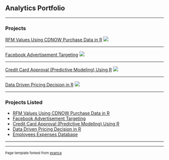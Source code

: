 ## Analytics Portfolio

---

### Projects

[RFM Values Using CDNOW Purchase Data in R](/sample_page)
<img src="images/dummy_thumbnail.jpg?raw=true"/>

---
[Facebook Advertisement Targeting](/pdf/sample_presentation.pdf)
<img src="images/dummy_thumbnail.jpg?raw=true"/>

---
[Credit Card Approval (Predictive Modeling) Using R](http://example.com/)
<img src="images/dummy_thumbnail.jpg?raw=true"/>

---
[Data Driven Pricing Decision in R](http://example.com/)
<img src="images/dummy_thumbnail.jpg?raw=true"/>

---
### Projects Listed

- [RFM Values Using CDNOW Purchase Data in R](http://example.com/)
- [Facebook Advertisement Targeting](http://example.com/)
- [Credit Card Approval (Predictive Modeling) Using R](http://example.com/)
- [Data Driven Pricing Decision in R](http://example.com/)
- [Employees Expenses Database](http://example.com/)

---




---
<p style="font-size:11px">Page template forked from <a href="https://github.com/evanca/quick-portfolio">evanca</a></p>
<!-- Remove above link if you don't want to attibute -->
